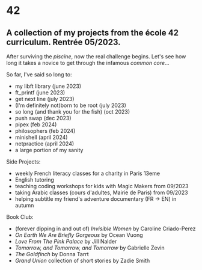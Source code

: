 # 42
## A collection of my projects from the école 42 curriculum. Rentrée 05/2023.
After surviving the _piscine_, now the real challenge begins. Let's see how long it takes a novice to get through the infamous _common core_...

So far, I've said so long to:
- my libft library (june 2023)
- ft_printf (june 2023)
- get next line (july 2023)
- (I'm definitely not)born to be root (july 2023)
- so long (and thank you for the fish) (oct 2023)
- push swap (dec 2023)
- pipex (feb 2024)
- philosophers (feb 2024)
- minishell (april 2024)
- netpractice (april 2024)
- a large portion of my sanity

Side Projects:
- weekly French literacy classes for a charity in Paris 13eme
- English tutoring
- teaching coding workshops for kids with Magic Makers from 09/2023
- taking Arabic classes (cours d'adultes, Mairie de Paris) from 09/2023
- helping subtitle my friend's adventure documentary (FR -> EN) in autumn

Book Club:
- (forever dipping in and out of) _Invisible Women_ by Caroline Criado-Perez
- _On Earth We Are Briefly Gorgeous_ by Ocean Vuong
- _Love From The Pink Palace_ by Jill Nalder
- _Tomorrow, and Tomorrow, and Tomorrow_ by Gabrielle Zevin
- _The Goldfinch_ by Donna Tarrt
- _Grand Union_ collection of short stories by Zadie Smith
